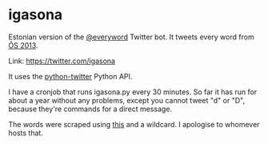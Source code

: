 # igasona
Estonian version of the [@everyword](https://twitter.com/everyword) Twitter bot. It tweets every word from [ÕS 2013](http://www.eki.ee/dict/qs/).

Link: https://twitter.com/igasona

It uses the [python-twitter](https://github.com/bear/python-twitter) Python API.

I have a cronjob that runs igasona.py every 30 minutes. So far it has run for about a year without any problems, except you cannot tweet "d" or "D", because they're commands for a direct message.

The words were scraped using [this](http://www.eki.ee/dict/xp/index.cgi?dictid=eos) and a wildcard. I apologise to whomever hosts that.
